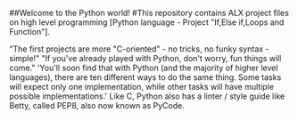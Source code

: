 ##Welcome to the Python world!
#This repository contains ALX project files on high level programming [Python language - Project "If,Else if,Loops and Function"].

"The first projects are more "C-oriented" - no tricks, no funky syntax - simple!"
"If you've already played with Python, don't worry, fun things will come."
'You'll soon find that with Python (and the majority of higher level languages), there are ten different ways to do the same thing. Some tasks will expect only one implementation, while other tasks will have multiple possible implementations.'
Like C, Python also has a linter / style guide like Betty, called PEP8, also now known as PyCode.
